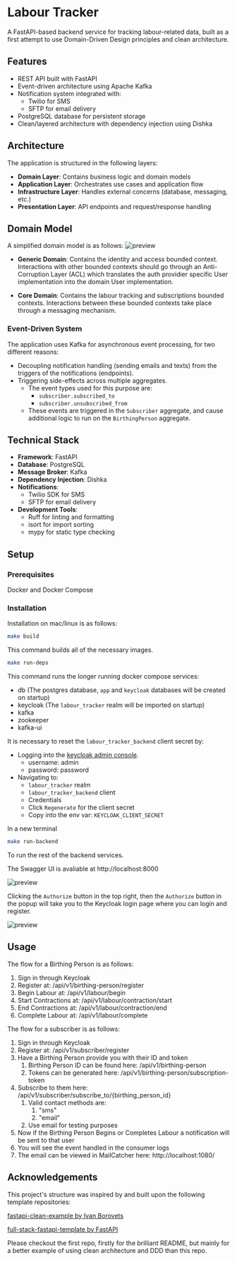 # Labour Tracker

A FastAPI-based backend service for tracking labour-related data, built as a first attempt to use Domain-Driven Design principles and clean architecture.

## Features

- REST API built with FastAPI
- Event-driven architecture using Apache Kafka
- Notification system integrated with:
  - Twilio for SMS
  - SFTP for email delivery
- PostgreSQL database for persistent storage
- Clean/layered architecture with dependency injection using Dishka

## Architecture

The application is structured in the following layers:

- **Domain Layer**: Contains business logic and domain models
- **Application Layer**: Orchestrates use cases and application flow
- **Infrastructure Layer**: Handles external concerns (database, messaging, etc.)
- **Presentation Layer**: API endpoints and request/response handling

## Domain Model

A simplified domain model is as follows:
![preview](./docs/images/domain_model.svg)

- **Generic Domain**: Contains the identity and access bounded context. Interactions with other bounded contexts should go through an Anti-Corruption Layer (ACL) which translates the auth providier specific User implementation into the domain User implementation.

- **Core Domain**: Contains the labour tracking and subscriptions bounded contexts. Interactions between these bounded contexts take place through a messaging mechanism.

### Event-Driven System

The application uses Kafka for asynchronous event processing, for two different reasons:
- Decoupling notification handling (sending emails and texts) from the triggers of the notifications (endpoints).
- Triggering side-effects across multiple aggregates.
  - The event types used for this purpose are:
    - `subscriber.subscribed_to`
    - `subscriber.unsubscribed_from`
  - These events are triggered in the `Subscriber` aggregate, and cause additional logic to run on the `BirthingPerson` aggregate.

## Technical Stack

- **Framework**: FastAPI
- **Database**: PostgreSQL
- **Message Broker**: Kafka
- **Dependency Injection**: Dishka
- **Notifications**:
  - Twilio SDK for SMS
  - SFTP for email delivery
- **Development Tools**:
  - Ruff for linting and formatting
  - isort for import sorting
  - mypy for static type checking
 
## Setup

### Prerequisites

Docker and Docker Compose

### Installation

Installation on mac/linux is as follows:

```bash
make build
```

This command builds all of the necessary images.

```bash
make run-deps
```

This command runs the longer running docker compose services:
- db (The postgres database, `app` and `keycloak` databases will be created on startup)
- keycloak (The `labour_tracker` realm will be imported on startup)
- kafka
- zookeeper
- kafka-ui

It is necessary to reset the `labour_tracker_backend` client secret by:
- Logging into the [keycloak admin console](http://localhost:8080).
  - username: admin
  - password: password
- Navigating to:
  - `labour_tracker` realm
  - `labour_tracker_backend` client
  - Credentials
  - Click `Regenerate` for the client secret
  - Copy into the env var: `KEYCLOAK_CLIENT_SECRET`

In a new terminal

```bash
make run-backend
```
To run the rest of the backend services.

The Swagger UI is avaliable at http://localhost:8000

![preview](./docs/images/swagger-ui.png)

Clicking the `Authorize` button in the top right, then the `Authorize` button in the popup will take
you to the Keycloak login page where you can login and register.

![preview](./docs/images/login.png)

## Usage

The flow for a Birthing Person is as follows:
1. Sign in through Keycloak
2. Register at: /api/v1/birthing-person/register
3. Begin Labour at: /api/v1/labour/begin
4. Start Contractions at: /api/v1/labour/contraction/start
5. End Contractions at: /api/v1/labour/contraction/end
6. Complete Labour at: /api/v1/labour/complete

The flow for a subscriber is as follows:
1. Sign in through Keycloak
2. Register at: /api/v1/subscriber/register
3. Have a Birthing Person provide you with their ID and token
    1. Birthing Person ID can be found here: /api/v1/birthing-person
    2. Tokens can be generated here: /api/v1/birthing-person/subscription-token
4. Subscribe to them here: /api/v1/subscriber/subscribe_to/{birthing_person_id}
    1. Valid contact methods are:
        1. "sms"
        2. "email"
    2. Use email for testing purposes
5. Now if the Birthing Person Begins or Completes Labour a notification will be sent to that user
6. You will see the event handled in the consumer logs
7. The email can be viewed in MailCatcher here: http://localhost:1080/


## Acknowledgements

This project's structure was inspired by and built upon the following template repositories:

[fastapi-clean-example by Ivan Borovets](https://github.com/ivan-borovets/fastapi-clean-example)

[full-stack-fastapi-template by FastAPI](https://github.com/fastapi/full-stack-fastapi-template)

Please checkout the first repo, firstly for the brilliant README, but mainly for a better example of using clean architecture and DDD than this repo.
